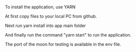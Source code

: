 To install the application, use YARN 

At first copy files to your local PC from github. 

Next run yarn install into app main folder 

And finally run the command "yarn start" to run the application.

 The port of the moon for testing is available in the env file.
